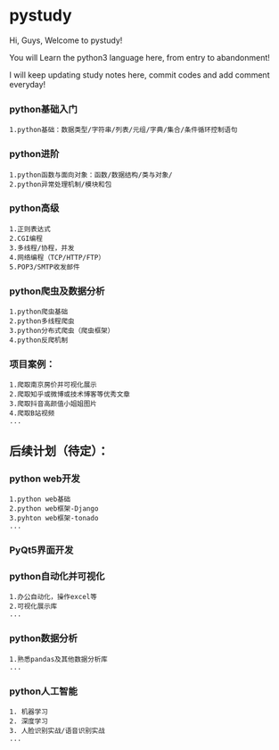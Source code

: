 pystudy
===========================

Hi, Guys, Welcome to pystudy!

You will Learn the python3 language here, from entry to abandonment!

I will keep updating study notes here, commit codes and add comment everyday!



### python基础入门

	1.python基础：数据类型/字符串/列表/元组/字典/集合/条件循环控制语句
	
### python进阶

	1.python函数与面向对象：函数/数据结构/类与对象/
	2.python异常处理机制/模块和包
		
### python高级

	1.正则表达式
	2.CGI编程
	3.多线程/协程，并发
	4.网络编程（TCP/HTTP/FTP）
	5.POP3/SMTP收发邮件

### python爬虫及数据分析

	1.python爬虫基础
	2.python多线程爬虫
	3.python分布式爬虫（爬虫框架）
	4.python反爬机制
	
### 项目案例：

	1.爬取南京房价并可视化展示
	2.爬取知乎或微博或技术博客等优秀文章
	3.爬取抖音高颜值小姐姐图片
	4.爬取B站视频
	...
  
  
## 后续计划（待定）：


### python web开发

	1.python web基础
	2.python web框架-Django
	3.pyhton web框架-tonado
	...
	
### PyQt5界面开发


### python自动化并可视化

	1.办公自动化，操作excel等
	2.可视化展示库
	...

### python数据分析

	1.熟悉pandas及其他数据分析库
	...

### python人工智能

	1. 机器学习
	2. 深度学习
	3. 人脸识别实战/语音识别实战
	...
